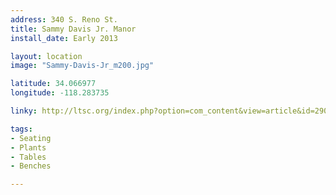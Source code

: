 ```yaml
---
address: 340 S. Reno St. 
title: Sammy Davis Jr. Manor 
install_date: Early 2013

layout: location
image: "Sammy-Davis-Jr_m200.jpg"

latitude: 34.066977
longitude: -118.283735

linky: http://ltsc.org/index.php?option=com_content&view=article&id=290

tags:	
- Seating
- Plants
- Tables
- Benches

---
```

